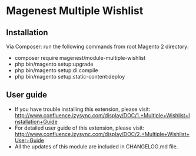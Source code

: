 # Magenest Multiple Wishlist

## Installation
Via Composer: run the following commands from root Magento 2 directory:
* composer require magenest/module-multiple-wishlist
* php bin/magento setup:upgrade
* php bin/magento setup:di:compile
* php bin/magento setup:static-content:deploy

## User guide
- If you have trouble installing this extension, please visit: http://www.confluence.izysync.com/display/DOC/1.+Multiple+Wishlist+Installation+Guide
- For detailed user guide of this extension, please visit: http://www.confluence.izysync.com/display/DOC/2.+Multiple+Wishlist+User+Guide
- All the updates of this module are included in CHANGELOG.md file.

